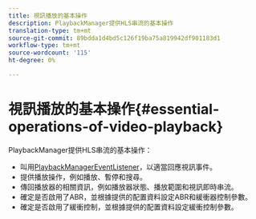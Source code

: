 ```yaml
---
title: 視訊播放的基本操作
description: PlaybackManager提供HLS串流的基本操作
translation-type: tm+mt
source-git-commit: 89bdda1d4bd5c126f19ba75a819942df901183d1
workflow-type: tm+mt
source-wordcount: '115'
ht-degree: 0%

---
```



# 視訊播放的基本操作{#essential-operations-of-video-playback}

PlaybackManager提供HLS串流的基本操作：

* 叫用[PlaybackManagerEventListener](https://help.adobe.com/en_US/primetime/api/reference_implementation/android/javadoc/com/adobe/primetime/reference/manager/PlaybackManager.PlaybackManagerEventListener.html)，以適當回應視訊事件。
* 提供播放操作，例如播放、暫停和搜尋。
* 傳回播放器的相關資訊，例如播放器狀態、播放範圍和視訊即時串流。
* 確定是否啟用了ABR，並根據提供的配置資料設定ABR和緩衝器控制參數。
* 確定是否啟用了緩衝控制，並根據提供的配置資料設定緩衝控制參數。